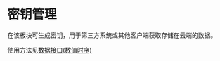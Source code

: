 # 密钥管理  
在该板块可生成密钥，用于第三方系统或其他客户端获取存储在云端的数据。  

使用方法见[数据接口(数值时序)](https://diandeng.tech/doc/api-storage-ts-num)  
